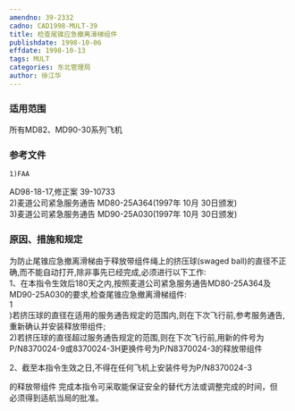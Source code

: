 ```yaml
---
amendno: 39-2332  
cadno: CAD1998-MULT-39  
title: 检查尾锥应急撤离滑梯组件  
publishdate: 1998-10-06  
effdate: 1998-10-13  
tags: MULT  
categories: 东北管理局  
author: 徐江华  
---
```

  
### 适用范围  
所有MD82、MD90-30系列飞机  
  
<!--more-->  
### 参考文件  
    1)FAA  
AD98-18-17,修正案 39-10733  
    2)麦道公司紧急服务通告 MD80-25A364(1997年 10月 30日颁发)  
    3)麦道公司紧急服务通告 MD90-25A030(1997年 10月 30日颁发)  
  
### 原因、措施和规定  
为防止尾锥应急撤离滑梯由于释放带组件绳上的挤压球(swaged ball)的直径不正确,而不能自动打开,除非事先已经完成,必须进行以下工作:  
1、在本指令生效后180天之内,按照麦道公司紧急服务通告MD80-25A364及MD90-25A030的要求,检查尾锥应急撤离滑梯组件:  
1  
)若挤压球的直径在适用的服务通告规定的范围内,则在下次飞行前,参考服务通告,重新确认并安装释放带组件;  
 2)若挤压球的直径超过服务通告规定的范围,则在下次飞行前,用新的件号为P/N8370024-9或8370024-3H更换件号为P/N8370024-3的释放带组件  
  
 2、截至本指令生效之日,不得在任何飞机上安装件号为P/N8370024-3  
      
的释放带组件     完成本指令可采取能保证安全的替代方法或调整完成的时间，但  
必须得到适航当局的批准。  
